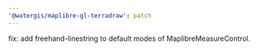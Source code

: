 ```yaml
---
'@watergis/maplibre-gl-terradraw': patch
---
```


fix: add freehand-linestring to default modes of MaplibreMeasureControl.

